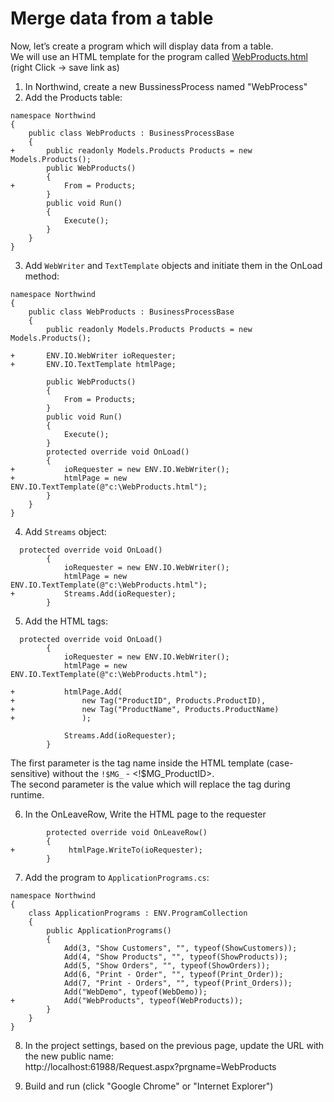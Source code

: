 ﻿# Merge data from a table

Now, let’s create a program which will display data from a table.  
We will use an HTML template for the program called [WebProducts.html](WebProducts.html) (right Click -> save link as)

1) In Northwind, create a new BussinessProcess named "WebProcess"
2) Add the Products table:

```csdiff
namespace Northwind
{
    public class WebProducts : BusinessProcessBase
    {
+       public readonly Models.Products Products = new Models.Products();
        public WebProducts()
        {
+           From = Products;
        }
        public void Run()
        {
            Execute();
        }
    }
}
```

3) Add `WebWriter` and `TextTemplate` objects and initiate them in the OnLoad method:

```csdiff
namespace Northwind
{
    public class WebProducts : BusinessProcessBase
    {
        public readonly Models.Products Products = new Models.Products();

+       ENV.IO.WebWriter ioRequester;
+       ENV.IO.TextTemplate htmlPage;
        
        public WebProducts()
        {
            From = Products;
        }
        public void Run()
        {
            Execute();
        }
        protected override void OnLoad()
        {
+           ioRequester = new ENV.IO.WebWriter();
+           htmlPage = new ENV.IO.TextTemplate(@"c:\WebProducts.html");
        }
    }
}
```

4) Add `Streams` object:

```csdiff
  protected override void OnLoad()
        {
            ioRequester = new ENV.IO.WebWriter();
            htmlPage = new ENV.IO.TextTemplate(@"c:\WebProducts.html");
+           Streams.Add(ioRequester);
        }
```

5) Add the HTML tags:

```csdiff
  protected override void OnLoad()
        {
            ioRequester = new ENV.IO.WebWriter();
            htmlPage = new ENV.IO.TextTemplate(@"c:\WebProducts.html");

+           htmlPage.Add(
+               new Tag("ProductID", Products.ProductID),
+               new Tag("ProductName", Products.ProductName)
+               );

            Streams.Add(ioRequester);
        }
```

The first parameter is the tag name inside the HTML template (case-sensitive) without the `!$MG_` - <!$MG_ProductID>.  
The second parameter is the value which will replace the tag during runtime.  


6) In the OnLeaveRow, Write the HTML page to the requester

```csdiff
        protected override void OnLeaveRow()
        {
+            htmlPage.WriteTo(ioRequester);
        }
```


7) Add the program to `ApplicationPrograms.cs`:

```csdiff
namespace Northwind
{
    class ApplicationPrograms : ENV.ProgramCollection 
    {
        public ApplicationPrograms()
        {
            Add(3, "Show Customers", "", typeof(ShowCustomers));
            Add(4, "Show Products", "", typeof(ShowProducts));
            Add(5, "Show Orders", "", typeof(ShowOrders));
            Add(6, "Print - Order", "", typeof(Print_Order));
            Add(7, "Print - Orders", "", typeof(Print_Orders));
            Add("WebDemo", typeof(WebDemo));
+           Add("WebProducts", typeof(WebProducts));           
        }
    }
}
```

8) In the project settings, based on the previous page, update the URL with the new public name:  
http://localhost:61988/Request.aspx?prgname=WebProducts


9) Build and run (click "Google Chrome" or "Internet Explorer")